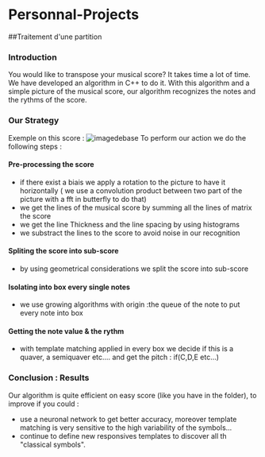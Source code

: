 # Personnal-Projects

##Traitement d'une partition

### Introduction
You would like to transpose your musical score? It takes time a lot of time. We have developed an algorithm in C++ to do it. With this algorithm and a simple picture of the musical score, our algorithm recognizes the notes and the rythms of the score. 

### Our Strategy 
Exemple on this score :
![imagedebase](https://cloud.githubusercontent.com/assets/22492839/20073374/4a06019a-a52c-11e6-9a69-3666511e7969.jpg)
To perform our action we do the following steps : 

#### Pre-processing the score
- if there exist a biais we apply a rotation to the picture to have it horizontally ( we use a convolution product between two part of the picture with a fft in butterfly to do that)
- we get the lines of the musical score by summing all the lines of matrix the score
- we get the line Thickness and the line spacing by using histograms
- we substract the lines to the score to avoid noise in our recognition

#### Spliting the score into sub-score
- by using geometrical considerations we split the score into sub-score

#### Isolating into box every single notes
- we use growing algorithms with origin :the queue of the note to put every note into box

#### Getting the note value & the rythm
- with template matching applied in every box we decide if this is a quaver, a semiquaver etc.... and get the pitch : if(C,D,E etc...)

### Conclusion : Results
Our algorithm is quite efficient on easy score (like you have in the folder), to improve if you could :
- use a neuronal network to get better accuracy, moreover template matching is very sensitive to the high variability of the symbols...
- continue to define new responsives templates to discover all th "classical symbols".
